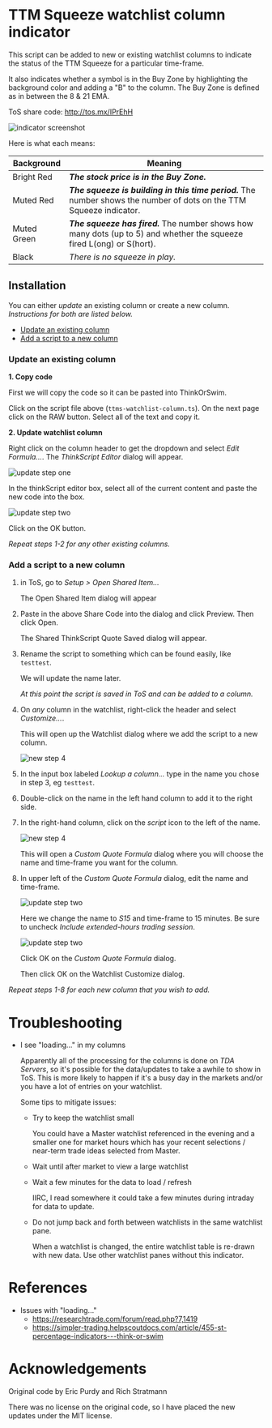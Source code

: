 # TTM Squeeze watchlist column indicator

This script can be added to new or existing watchlist columns to indicate the status of the TTM Squeeze for a particular time-frame.

It also indicates whether a symbol is in the Buy Zone by highlighting the background color and adding a "B" to the column. The Buy Zone is defined as in between the 8 & 21 EMA.


ToS share code: http://tos.mx/IPrEhH

![indicator screenshot](images/watchlist-screenshot.png)

Here is what each means:

Background | Meaning
---|---
Bright Red | **_The stock price is in the Buy Zone._**
Muted Red | **_The squeeze is building in this time period._** The number shows the number of dots on the TTM Squeeze indicator.
Muted Green | **_The squeeze has fired._** The number shows how many dots (up to 5) and whether the squeeze fired L(ong) or S(hort).
Black | _There is no squeeze in play._

## Installation

You can either *update* an existing column or create a new column. *Instructions for both are listed below.*

* [Update an existing column](#update-an-existing-column)
* [Add a script to a new column](#add-a-script-to-a-new-column)

### Update an existing column

**1. Copy code**

First we will copy the code so it can be pasted into ThinkOrSwim.

Click on the script file above (`ttms-watchlist-column.ts`). On the next page click on the RAW button. Select all of the text and copy it.

**2. Update watchlist column**

Right click on the column header to get the dropdown and select *Edit Formula...*. The *ThinkScript Editor* dialog will appear.

![update step one](images/update-01-menu.png)

In the thinkScript editor box, select all of the current content and paste the new code into the box.

![update step two](images/update-02-code-dialog.png)

Click on the OK button.

*Repeat steps 1-2 for any other existing columns.*

### Add a script to a new column

1. in ToS, go to *Setup > Open Shared Item...*

    The Open Shared Item dialog will appear

2. Paste in the above Share Code into the dialog and click Preview. Then click Open.

    The Shared ThinkScript Quote Saved dialog will appear.

3. Rename the script to something which can be found easily, like `testtest`.

    We will update the name later.

    *At this point the script is saved in ToS and can be added to a column.*

4. On *any* column in the watchlist, right-click the header and select *Customize...*.

    This will open up the Watchlist dialog where we add the script to a new column.

    ![new step 4](images/new-04-menu.png)


5. In the input box labeled *Lookup a column...* type in the name you chose in step 3, eg `testtest`.

6. Double-click on the name in the left hand column to add it to the right side.

7. In the right-hand column, click on the *script* icon to the left of the name.

    ![new step 4](images/new-07-script-icon.png)

    This will open a *Custom Quote Formula* dialog where you will choose the name and time-frame you want for the column.

8. In upper left of the *Custom Quote Formula* dialog, edit the name and time-frame.

    ![update step two](images/new-08-quote-formula.png)

    Here we change the name to *S15* and time-frame to 15 minutes. Be sure to uncheck *Include extended-hours trading session*.

    ![update step two](images/new-08-quote-formula-2.png)

    Click OK on the *Custom Quote Formula* dialog.

    Then click OK on the Watchlist Customize dialog.

*Repeat steps 1-8 for each new column that you wish to add.*

# Troubleshooting

* I see "loading..." in my columns

    Apparently all of the processing for the columns is done on *TDA Servers*, so it's possible for the data/updates to take a awhile to show in ToS. This is more likely to happen if it's a busy day in the markets and/or you have a lot of entries on your watchlist.

    Some tips to mitigate issues:
    * Try to keep the watchlist small

      You could have a Master watchlist referenced in the evening and a smaller one for market hours which has your recent selections / near-term trade ideas selected from Master.

    * Wait until after market to view a large watchlist

    * Wait a few minutes for the data to load / refresh

      IIRC, I read somewhere it could take a few minutes during intraday for data to update.

    * Do not jump back and forth between watchlists in the same watchlist pane.

        When a watchlist is changed, the entire watchlist table is re-drawn with new data. Use other watchlist panes without this indicator.

# References

* Issues with "loading..."
    * https://researchtrade.com/forum/read.php?7,1419
    * https://simpler-trading.helpscoutdocs.com/article/455-st-percentage-indicators---think-or-swim

# Acknowledgements

Original code by Eric Purdy and Rich Stratmann

There was no license on the original code, so I have placed the new updates under the MIT license.

